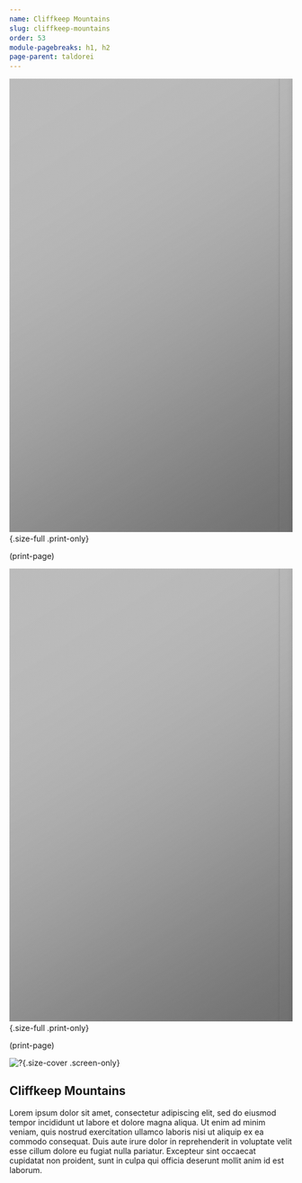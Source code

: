 ```yaml
---
name: Cliffkeep Mountains
slug: cliffkeep-mountains
order: 53
module-pagebreaks: h1, h2
page-parent: taldorei
---
```

![?](assets/img/placeholder-map-2550x3300.jpg){.size-full .print-only}

(print-page)

![?](assets/img/placeholder-map-2550x3300.jpg){.size-full .print-only}

(print-page)

![?](assets/img/placeholder-map-3300x2550.jpg){.size-cover .screen-only}

## Cliffkeep Mountains
Lorem ipsum dolor sit amet, consectetur adipiscing elit, sed do eiusmod tempor incididunt ut labore et dolore magna aliqua. Ut enim ad minim veniam, quis nostrud exercitation ullamco laboris nisi ut aliquip ex ea commodo consequat. Duis aute irure dolor in reprehenderit in voluptate velit esse cillum dolore eu fugiat nulla pariatur. Excepteur sint occaecat cupidatat non proident, sunt in culpa qui officia deserunt mollit anim id est laborum.